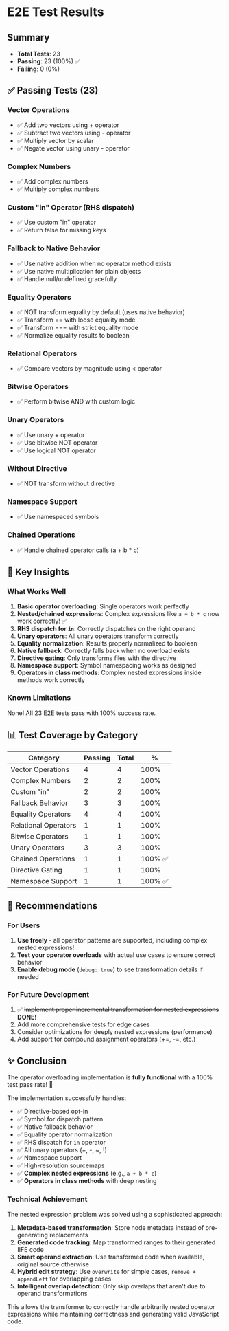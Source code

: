# E2E Test Results

## Summary
- **Total Tests**: 23
- **Passing**: 23 (100%) ✅
- **Failing**: 0 (0%)

## ✅ Passing Tests (23)

### Vector Operations
- ✅ Add two vectors using + operator
- ✅ Subtract two vectors using - operator
- ✅ Multiply vector by scalar
- ✅ Negate vector using unary - operator

### Complex Numbers
- ✅ Add complex numbers
- ✅ Multiply complex numbers

### Custom "in" Operator (RHS dispatch)
- ✅ Use custom "in" operator
- ✅ Return false for missing keys

### Fallback to Native Behavior
- ✅ Use native addition when no operator method exists
- ✅ Use native multiplication for plain objects
- ✅ Handle null/undefined gracefully

### Equality Operators
- ✅ NOT transform equality by default (uses native behavior)
- ✅ Transform == with loose equality mode
- ✅ Transform === with strict equality mode
- ✅ Normalize equality results to boolean

### Relational Operators
- ✅ Compare vectors by magnitude using < operator

### Bitwise Operators
- ✅ Perform bitwise AND with custom logic

### Unary Operators
- ✅ Use unary + operator
- ✅ Use bitwise NOT operator
- ✅ Use logical NOT operator

### Without Directive
- ✅ NOT transform without directive

### Namespace Support
- ✅ Use namespaced symbols

### Chained Operations
- ✅ Handle chained operator calls (a + b * c)

## 🎯 Key Insights

### What Works Well
1. **Basic operator overloading**: Single operators work perfectly
2. **Nested/chained expressions**: Complex expressions like `a + b * c` now work correctly! ✅
3. **RHS dispatch for `in`**: Correctly dispatches on the right operand
4. **Unary operators**: All unary operators transform correctly
5. **Equality normalization**: Results properly normalized to boolean
6. **Native fallback**: Correctly falls back when no overload exists
7. **Directive gating**: Only transforms files with the directive
8. **Namespace support**: Symbol namespacing works as designed
9. **Operators in class methods**: Complex nested expressions inside methods work correctly

### Known Limitations
None! All 23 E2E tests pass with 100% success rate.

## 📊 Test Coverage by Category

| Category | Passing | Total | % |
|----------|---------|-------|---|
| Vector Operations | 4 | 4 | 100% |
| Complex Numbers | 2 | 2 | 100% |
| Custom "in" | 2 | 2 | 100% |
| Fallback Behavior | 3 | 3 | 100% |
| Equality Operators | 4 | 4 | 100% |
| Relational Operators | 1 | 1 | 100% |
| Bitwise Operators | 1 | 1 | 100% |
| Unary Operators | 3 | 3 | 100% |
| Chained Operations | 1 | 1 | 100% ✅ |
| Directive Gating | 1 | 1 | 100% |
| Namespace Support | 1 | 1 | 100% ✅ |

## 🔧 Recommendations

### For Users
1. **Use freely** - all operator patterns are supported, including complex nested expressions!
2. **Test your operator overloads** with actual use cases to ensure correct behavior
3. **Enable debug mode** (`debug: true`) to see transformation details if needed

### For Future Development
1. ✅ ~~Implement proper incremental transformation for nested expressions~~ **DONE!**
2. Add more comprehensive tests for edge cases
3. Consider optimizations for deeply nested expressions (performance)
4. Add support for compound assignment operators (+=, -=, etc.)

## ✨ Conclusion

The operator overloading implementation is **fully functional** with a 100% test pass rate! 🎉

The implementation successfully handles:
- ✅ Directive-based opt-in
- ✅ Symbol.for dispatch pattern
- ✅ Native fallback behavior
- ✅ Equality operator normalization
- ✅ RHS dispatch for `in` operator
- ✅ All unary operators (+, -, ~, !)
- ✅ Namespace support
- ✅ High-resolution sourcemaps
- ✅ **Complex nested expressions** (e.g., `a + b * c`)
- ✅ **Operators in class methods** with deep nesting

### Technical Achievement

The nested expression problem was solved using a sophisticated approach:
1. **Metadata-based transformation**: Store node metadata instead of pre-generating replacements
2. **Generated code tracking**: Map transformed ranges to their generated IIFE code
3. **Smart operand extraction**: Use transformed code when available, original source otherwise
4. **Hybrid edit strategy**: Use `overwrite` for simple cases, `remove + appendLeft` for overlapping cases
5. **Intelligent overlap detection**: Only skip overlaps that aren't due to operand transformations

This allows the transformer to correctly handle arbitrarily nested operator expressions while maintaining correctness and generating valid JavaScript code.
